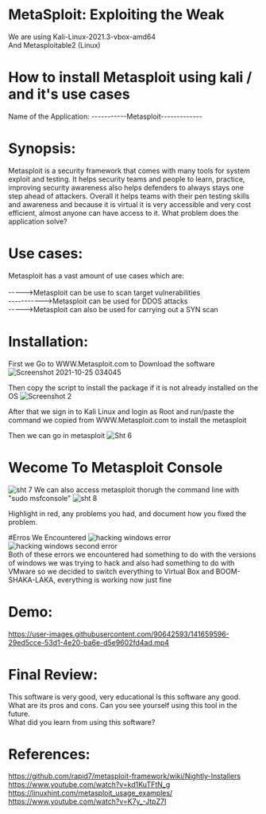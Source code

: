 # MetaSploit: Exploiting the Weak 
We are using Kali-Linux-2021.3-vbox-amd64 <br> 
And Metasploitable2 (Linux)


# How to install Metasploit using kali / and it's use cases 

Name of the Application: -----------Metasploit------------- 
# Synopsis:
Metasploit is a security framework that comes with many tools for system exploit and testing. It helps security teams and people to learn, practice, improving security awareness also helps defenders to always stays one step ahead of attackers. Overall it helps teams with their pen testing skills and awareness and because it is virtual it is very accessible and very cost efficient, almost anyone can have access to it.
What problem does the application solve?

# Use cases:
Metasploit has a vast amount of use cases which are:<br>  
----->Metasploit can be use to scan target vulnerabilities<br> 
----------->Metasploit can be used for DDOS attacks<br> 
----->Metasploit can also be used for carrying out a SYN scan<br> 

# Installation:
First we Go to WWW.Metasploit.com to Download the software 
![Screenshot 2021-10-25 034045](https://user-images.githubusercontent.com/90642593/140598136-12240ebc-1839-44a9-90b7-0088af2a8ed8.jpg)

Then copy the script to install the package if it is not already installed on the OS
![Screenshot 2](https://user-images.githubusercontent.com/90642593/140598165-8a485523-86e5-433e-9a7e-1b6b8b8afb73.jpg)

After that we sign in to Kali Linux and login as Root and run/paste the command we copied from WWW.Metasploit.com to install the metasploit 

Then we can go in metasploit
![Sht 6](https://user-images.githubusercontent.com/90642593/140599574-b68d0555-50b3-482c-9843-48769ad2415c.jpg)
# Wecome To Metasploit Console
![sht 7](https://user-images.githubusercontent.com/90642593/140599594-225412fc-8b86-45e0-b235-b583cef0141d.jpg)
We can also access metasploit thorugh the command line with "sudo msfconsole"
![sht 8](https://user-images.githubusercontent.com/90642593/140599993-37d59f53-8047-4f8d-877b-45cfc22cfa84.jpg)


Highlight in red, any problems you had, and document how you fixed the problem. 

#Erros We Encountered
![hacking windows error ](https://user-images.githubusercontent.com/90642593/141885704-2719df82-e9f5-4afa-92f6-652d34b7b3e4.jpg)
![hacking windows second error ](https://user-images.githubusercontent.com/90642593/141885718-f2d910b2-c4f8-4785-b6ab-5e0d9e4e7f40.jpg) <br>
Both of these errors we encountered had something to do with the versions of windows we was trying to hack and also had something to do with VMware so we decided to switch everything to Virtual Box and BOOM-SHAKA-LAKA, everything is working now just fine 


# Demo:

https://user-images.githubusercontent.com/90642593/141659596-29ed5cce-53d1-4e20-ba6e-d5e9602fd4ad.mp4




# Final Review:
This software is very good, very educational 
Is this software any good.
What are its pros and cons. 
Can you see yourself using this tool in the future.  
What did you learn from using this software? 









# References:
https://github.com/rapid7/metasploit-framework/wiki/Nightly-Installers<br>https://www.youtube.com/watch?v=kd1KuTFtN_g<br> 
https://linuxhint.com/metasploit_usage_examples/<br> 
https://www.youtube.com/watch?v=K7y_-JtpZ7I<br> 
